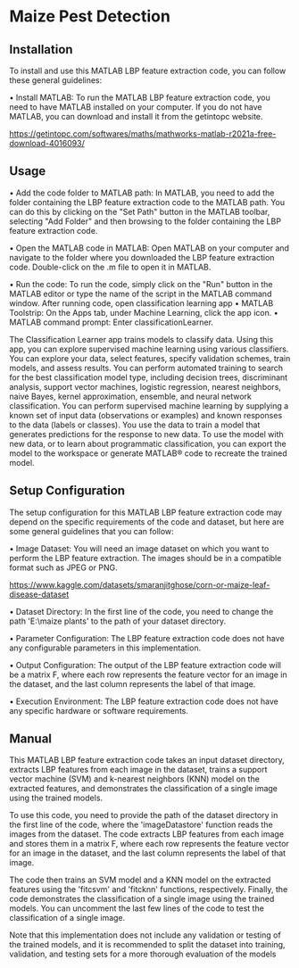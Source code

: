 
# Maize Pest Detection




## Installation

To install and use this MATLAB LBP feature extraction code, you can follow these general guidelines:

• Install MATLAB: To run the MATLAB LBP feature extraction code, you need to have MATLAB installed on your computer. If you do not have MATLAB, you can download and install it from the getintopc website.

https://getintopc.com/softwares/maths/mathworks-matlab-r2021a-free-download-4016093/



    
## Usage


• Add the code folder to MATLAB path: In MATLAB, you need to add the folder containing the LBP feature extraction code to the MATLAB path. You can do this by clicking on the "Set Path" button in the MATLAB toolbar, selecting "Add Folder" and then browsing to the folder containing the LBP feature extraction code.

• Open the MATLAB code in MATLAB: Open MATLAB on your computer and navigate to the folder where you downloaded the LBP feature extraction code. Double-click on the .m file to open it in MATLAB.

• Run the code: To run the code, simply click on the "Run" button in the MATLAB editor or type the name of the script in the MATLAB command window.
After running code, open classification learning app
•	MATLAB Toolstrip: On the Apps tab, under Machine Learning, click the app icon.
•	MATLAB command prompt: Enter classificationLearner.

The Classification Learner app trains models to classify data. Using this app, you can explore supervised machine learning using various classifiers. You can explore your data, select features, specify validation schemes, train models, and assess results. You can perform automated training to search for the best classification model type, including decision trees, discriminant analysis, support vector machines, logistic regression, nearest neighbors, naive Bayes, kernel approximation, ensemble, and neural network classification.
You can perform supervised machine learning by supplying a known set of input data (observations or examples) and known responses to the data (labels or classes). You use the data to train a model that generates predictions for the response to new data. To use the model with new data, or to learn about programmatic classification, you can export the model to the workspace or generate MATLAB® code to recreate the trained model.





## Setup Configuration

The setup configuration for this MATLAB LBP feature extraction code may depend on the specific requirements of the code and dataset, but here are some general guidelines that you can follow:

• Image Dataset: You will need an image dataset on which you want to perform the LBP feature extraction. The images should be in a compatible format such as JPEG or PNG.

https://www.kaggle.com/datasets/smaranjitghose/corn-or-maize-leaf-disease-dataset

• Dataset Directory: In the first line of the code, you need to change the path 'E:\maize plants' to the path of your dataset directory.

• Parameter Configuration: The LBP feature extraction code does not have any configurable parameters in this implementation.

• Output Configuration: The output of the LBP feature extraction code will be a matrix F, where each row represents the feature vector for an image in the dataset, and the last column represents the label of that image.

• Execution Environment: The LBP feature extraction code does not have any specific hardware or software requirements.


## Manual

This MATLAB LBP feature extraction code takes an input dataset directory, extracts LBP features from each image in the dataset, trains a support vector machine (SVM) and k-nearest neighbors (KNN) model on the extracted features, and demonstrates the classification of a single image using the trained models.

To use this code, you need to provide the path of the dataset directory in the first line of the code, where the 'imageDatastore' function reads the images from the dataset. The code extracts LBP features from each image and stores them in a matrix F, where each row represents the feature vector for an image in the dataset, and the last column represents the label of that image.

The code then trains an SVM model and a KNN model on the extracted features using the 'fitcsvm' and 'fitcknn' functions, respectively. Finally, the code demonstrates the classification of a single image using the trained models. You can uncomment the last few lines of the code to test the classification of a single image.

Note that this implementation does not include any validation or testing of the trained models, and it is recommended to split the dataset into training, validation, and testing sets for a more thorough evaluation of the models

